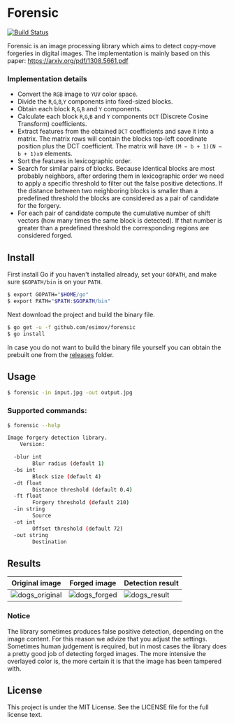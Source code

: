 # Forensic

[![Build Status](https://travis-ci.org/esimov/forensic.svg?branch=master)](https://travis-ci.org/esimov/forensic)

Forensic is an image processing library which aims to detect copy-move forgeries in digital images. The implementation is mainly based on this paper: https://arxiv.org/pdf/1308.5661.pdf

### Implementation details

* Convert the `RGB` image to `YUV` color space.
* Divide the `R`,`G`,`B`,`Y` components into fixed-sized blocks.
* Obtain each block `R`,`G`,`B` and `Y` components.
* Calculate each block `R`,`G`,`B` and `Y` components `DCT` (Discrete Cosine Transform) coefficients.
* Extract features from the obtained `DCT` coefficients and save it into a matrix. The matrix rows will contain the blocks top-left coordinate position plus the DCT coefficient. The matrix will have `(M − b + 1)(N − b + 1)x9` elements.
* Sort the features in lexicographic order.
* Search for similar pairs of blocks. Because identical blocks are most probably neighbors, after ordering them in lexicographic order we need to apply a specific threshold to filter out the false positive detections. If the distance between two neighboring blocks is smaller than a predefined threshold the blocks are considered as a pair of candidate for the forgery.
* For each pair of candidate compute the cumulative number of shift vectors (how many times the same block is detected). If that number is greater than a predefined threshold the corresponding regions are considered forged.

## Install
First install Go if you haven't installed already, set your `GOPATH`, and make sure `$GOPATH/bin` is on your `PATH`.

```bash
$ export GOPATH="$HOME/go"
$ export PATH="$PATH:$GOPATH/bin"
```
Next download the project and build the binary file.

```bash
$ go get -u -f github.com/esimov/forensic
$ go install
```

In case you do not want to build the binary file yourself you can obtain the prebuilt one from the [releases](https://github.com/esimov/forensic/releases) folder.

## Usage

```bash
$ forensic -in input.jpg -out output.jpg
```

### Supported commands:
```bash 
$ forensic --help

Image forgery detection library.
    Version: 

  -blur int
    	Blur radius (default 1)
  -bs int
    	Block size (default 4)
  -dt float
    	Distance threshold (default 0.4)
  -ft float
    	Forgery threshold (default 210)
  -in string
    	Source
  -ot int
    	Offset threshold (default 72)
  -out string
    	Destination
```

## Results
| Original image | Forged image | Detection result |
| --- | --- | --- |
| ![dogs_original](https://user-images.githubusercontent.com/883386/39047347-3fee70cc-44a2-11e8-8729-c4312c631017.jpg) | ![dogs_forged](https://user-images.githubusercontent.com/883386/39047218-c1c8c530-44a1-11e8-8eb6-f9a8470848bd.jpg) | ![dogs_result](https://user-images.githubusercontent.com/883386/39047481-aec6f0f0-44a2-11e8-9f0f-041b9f2a0eb4.png) |

### Notice
The library sometimes produces false positive detection, depending on the image content. For this reason we advize that you adjust the settings. Sometimes human judgement is required, but in most cases the library does a pretty good job of detecting forged images. The more intensive the overlayed color is, the more certain it is that the image has been tampered with.

## License

This project is under the MIT License. See the LICENSE file for the full license text.
